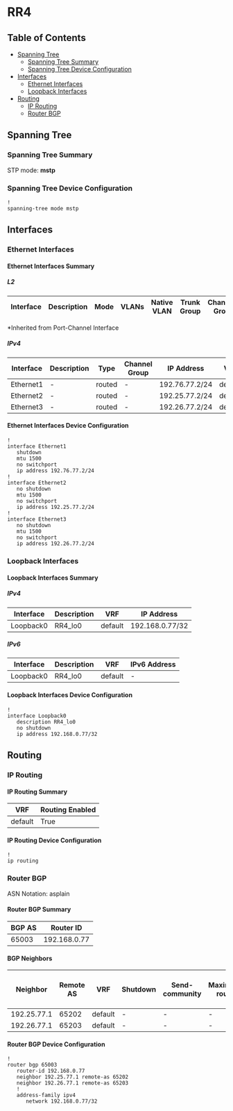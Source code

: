 # RR4

## Table of Contents

- [Spanning Tree](#spanning-tree)
  - [Spanning Tree Summary](#spanning-tree-summary)
  - [Spanning Tree Device Configuration](#spanning-tree-device-configuration)
- [Interfaces](#interfaces)
  - [Ethernet Interfaces](#ethernet-interfaces)
  - [Loopback Interfaces](#loopback-interfaces)
- [Routing](#routing)
  - [IP Routing](#ip-routing)
  - [Router BGP](#router-bgp)

## Spanning Tree

### Spanning Tree Summary

STP mode: **mstp**

### Spanning Tree Device Configuration

```eos
!
spanning-tree mode mstp
```

## Interfaces

### Ethernet Interfaces

#### Ethernet Interfaces Summary

##### L2

| Interface | Description | Mode | VLANs | Native VLAN | Trunk Group | Channel-Group |
| --------- | ----------- | ---- | ----- | ----------- | ----------- | ------------- |

*Inherited from Port-Channel Interface

##### IPv4

| Interface | Description | Type | Channel Group | IP Address | VRF |  MTU | Shutdown | ACL In | ACL Out |
| --------- | ----------- | -----| ------------- | ---------- | ----| ---- | -------- | ------ | ------- |
| Ethernet1 | - | routed | - | 192.76.77.2/24 | default | 1500 | True | - | - |
| Ethernet2 | - | routed | - | 192.25.77.2/24 | default | 1500 | False | - | - |
| Ethernet3 | - | routed | - | 192.26.77.2/24 | default | 1500 | False | - | - |

#### Ethernet Interfaces Device Configuration

```eos
!
interface Ethernet1
   shutdown
   mtu 1500
   no switchport
   ip address 192.76.77.2/24
!
interface Ethernet2
   no shutdown
   mtu 1500
   no switchport
   ip address 192.25.77.2/24
!
interface Ethernet3
   no shutdown
   mtu 1500
   no switchport
   ip address 192.26.77.2/24
```

### Loopback Interfaces

#### Loopback Interfaces Summary

##### IPv4

| Interface | Description | VRF | IP Address |
| --------- | ----------- | --- | ---------- |
| Loopback0 | RR4_lo0 | default | 192.168.0.77/32 |

##### IPv6

| Interface | Description | VRF | IPv6 Address |
| --------- | ----------- | --- | ------------ |
| Loopback0 | RR4_lo0 | default | - |

#### Loopback Interfaces Device Configuration

```eos
!
interface Loopback0
   description RR4_lo0
   no shutdown
   ip address 192.168.0.77/32
```

## Routing

### IP Routing

#### IP Routing Summary

| VRF | Routing Enabled |
| --- | --------------- |
| default | True |

#### IP Routing Device Configuration

```eos
!
ip routing
```

### Router BGP

ASN Notation: asplain

#### Router BGP Summary

| BGP AS | Router ID |
| ------ | --------- |
| 65003 | 192.168.0.77 |

#### BGP Neighbors

| Neighbor | Remote AS | VRF | Shutdown | Send-community | Maximum-routes | Allowas-in | BFD | RIB Pre-Policy Retain | Route-Reflector Client | Passive | TTL Max Hops |
| -------- | --------- | --- | -------- | -------------- | -------------- | ---------- | --- | --------------------- | ---------------------- | ------- | ------------ |
| 192.25.77.1 | 65202 | default | - | - | - | - | - | - | - | - | - |
| 192.26.77.1 | 65203 | default | - | - | - | - | - | - | - | - | - |

#### Router BGP Device Configuration

```eos
!
router bgp 65003
   router-id 192.168.0.77
   neighbor 192.25.77.1 remote-as 65202
   neighbor 192.26.77.1 remote-as 65203
   !
   address-family ipv4
      network 192.168.0.77/32
```
